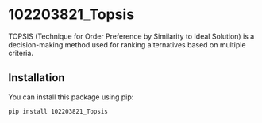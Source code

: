 # 102203821_Topsis
TOPSIS (Technique for Order Preference by Similarity to Ideal Solution) is a decision-making method used for ranking alternatives based on multiple criteria.

## Installation

You can install this package using pip:

```bash
pip install 102203821_Topsis
